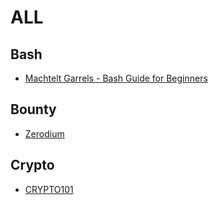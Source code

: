 # ALL

## Bash

- [Machtelt Garrels - Bash Guide for Beginners](https://linux.die.net/Bash-Beginners-Guide/)

## Bounty

- [Zerodium](https://zerodium.com/index.html)

## Crypto

- [CRYPTO101](https://www.crypto101.io/)
